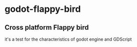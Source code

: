 # godot-flappy-bird
## Cross platform Flappy bird

it's a test for the characteristics of godot engine and GDScript
